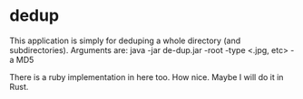 # dedup
This application is simply for deduping a whole directory (and subdirectories). 
Arguments are: java -jar de-dup.jar -root <root1> <root2> -type <.jpg, etc> -a MD5

There is a ruby implementation in here too. How nice. Maybe I will do it in Rust.

